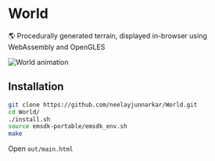# World
🌎 Procedurally generated terrain, displayed in-browser using WebAssembly and OpenGLES

![World animation](https://media.giphy.com/media/26gN25qDMzfnmeq5i/giphy.gif)

## Installation
```bash
git clone https://github.com/neelayjunnarkar/World.git
cd World/
./install.sh
source emsdk-portable/emsdk_env.sh
make
```

Open `out/main.html`
